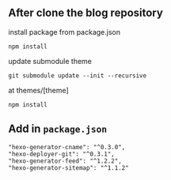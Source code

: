 ## After clone the blog repository

install package from package.json

```
npm install
```

update submodule theme

```
git submodule update --init --recursive
```

at themes/[theme]

```
npm install
```

## Add in `package.json`

```
"hexo-generator-cname": "^0.3.0",
"hexo-deployer-git": "^0.3.1",
"hexo-generator-feed": "^1.2.2",
"hexo-generator-sitemap": "^1.1.2"
```